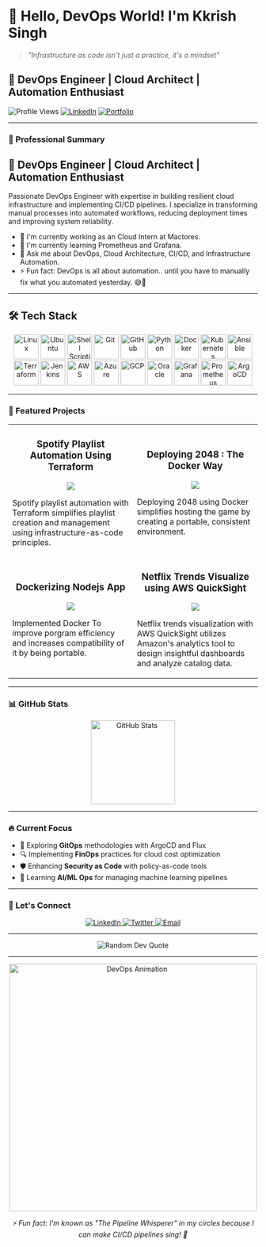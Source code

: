 # 👋 Hello, DevOps World! I'm Kkrish Singh

> *"Infrastructure as code isn't just a practice, it's a mindset"*

## 🚀 DevOps Engineer | Cloud Architect | Automation Enthusiast

![Profile Views](https://komarev.com/ghpvc/?username=kkrish-77&color=blueviolet&style=flat-square)
[![LinkedIn](https://img.shields.io/badge/LinkedIn-Connect-0A66C2?style=flat-square&logo=linkedin)](https://www.linkedin.com/in/kkrish-singh)
[![Portfolio](https://img.shields.io/badge/Portfolio-Visit-FF5722?style=flat-square&logo=google-chrome)](https://kkrish.netlify.app)

---

### 💼 Professional Summary


## 🚀 DevOps Engineer | Cloud Architect | Automation Enthusiast

Passionate DevOps Engineer with expertise in building resilient cloud infrastructure and implementing CI/CD pipelines. I specialize in transforming manual processes into automated workflows, reducing deployment times and improving system reliability.

- 🔭 I'm currently working as an Cloud Intern at Mactores.
- 🌱 I'm currently learning Prometheus and Grafana.
- 💬 Ask me about DevOps, Cloud Architecture, CI/CD, and Infrastructure Automation.
- ⚡ Fun fact: DevOps is all about automation.. until you have to manually fix what you automated yesterday. 😅🔧

---

 


## 🛠 Tech Stack  

<p align="center">
  <!-- Basics -->
  <img src="https://cdn.jsdelivr.net/gh/devicons/devicon/icons/linux/linux-original.svg" alt="Linux" width="50" height="50"/>
  <img src="https://cdn.jsdelivr.net/gh/devicons/devicon/icons/ubuntu/ubuntu-plain.svg" alt="Ubuntu" width="50" height="50"/>
  <img src="https://cdn.jsdelivr.net/gh/devicons/devicon/icons/bash/bash-original.svg" alt="Shell Scripting" width="50" height="50"/>
  <img src="https://cdn.jsdelivr.net/gh/devicons/devicon/icons/git/git-original.svg" alt="Git" width="50" height="50"/>
  <img src="https://upload.wikimedia.org/wikipedia/commons/9/91/Octicons-mark-github.svg" alt="GitHub" width="50" height="50"/>
  
  <!-- Programming & Scripting -->
  <img src="https://cdn.jsdelivr.net/gh/devicons/devicon/icons/python/python-original.svg" alt="Python" width="50" height="50"/>
  
  <!-- DevOps Tools -->
  <img src="https://cdn.jsdelivr.net/gh/devicons/devicon/icons/docker/docker-original.svg" alt="Docker" width="50" height="50"/>
  <img src="https://cdn.jsdelivr.net/gh/devicons/devicon/icons/kubernetes/kubernetes-plain.svg" alt="Kubernetes" width="50" height="50"/>
  <img src="https://cdn.jsdelivr.net/gh/devicons/devicon/icons/ansible/ansible-original.svg" alt="Ansible" width="50" height="50"/>
  <img src="https://cdn.jsdelivr.net/gh/devicons/devicon/icons/terraform/terraform-original.svg" alt="Terraform" width="50" height="50"/>
  <img src="https://cdn.jsdelivr.net/gh/devicons/devicon/icons/jenkins/jenkins-original.svg" alt="Jenkins" width="50" height="50"/>
  
  <!-- Cloud Platforms -->
  <img src="https://upload.wikimedia.org/wikipedia/commons/9/93/Amazon_Web_Services_Logo.svg" alt="AWS" width="50" height="50"/>
  <img src="https://cdn.jsdelivr.net/gh/devicons/devicon/icons/azure/azure-original.svg" alt="Azure" width="50" height="50"/>
  <img src="https://cdn.jsdelivr.net/gh/devicons/devicon/icons/googlecloud/googlecloud-original.svg" alt="GCP" width="50" height="50"/>
  <img src="https://cdn.jsdelivr.net/gh/devicons/devicon/icons/oracle/oracle-original.svg" alt="Oracle" width="50" height="50"/>
  
  <!-- Monitoring & GitOps -->
  <img src="https://cdn.jsdelivr.net/gh/devicons/devicon/icons/grafana/grafana-original.svg" alt="Grafana" width="50" height="50"/>
  <img src="https://upload.wikimedia.org/wikipedia/commons/3/38/Prometheus_software_logo.svg" alt="Prometheus" width="50" height="50"/>
  <img src="https://argo-cd.readthedocs.io/en/stable/assets/logo.png" alt="ArgoCD" width="50" height="50"/>
</p>

---


### 🌟 Featured Projects

<table>
  <tr>
    <td width="50%">
      <h3 align="center">Spotify Playlist Automation Using Terraform </h3>
      <p align="center">
        <a href="https://github.com/your-username/iac-templates" target="_blank">
          <img src="https://img.shields.io/badge/Code-View-212121?style=for-the-badge&logo=github">
        </a>
      </p>
      <p>Spotify playlist automation with Terraform simplifies playlist creation and management using infrastructure-as-code principles.
      </p>
    </td>
    <td width="50%">
      <h3 align="center">Deploying 2048 : The Docker Way</h3>
      <p align="center">
        <a href="https://github.com/kkrish-77/Deploying-2048-The-Docker-Way.git" target="_blank">
          <img src="https://img.shields.io/badge/Code-View-212121?style=for-the-badge&logo=github">
        </a>
      </p>
      <p>
        Deploying 2048 using Docker simplifies hosting the game by creating a portable, consistent environment.
      </p>
    </td>
  </tr>
  <tr>
    <td width="50%">
      <h3 align="center">Dockerizing Nodejs App</h3>
      <p align="center">
        <a href="https://github.com/your-username/k8s-operator" target="_blank">
          <img src="https://img.shields.io/badge/Code-View-212121?style=for-the-badge&logo=github">
        </a>
      </p>
      <p>
        Implemented Docker To improve porgram efficiency and increases compatibility of it by being portable.
      </p>
      <p align="center">
    </td>
    <td width="50%">
      <h3 align="center">Netflix Trends Visualize using AWS QuickSight</h3>
      <p align="center">
        <a href="https://github.com/your-username/cloud-monitoring" target="_blank">
          <img src="https://img.shields.io/badge/Code-View-212121?style=for-the-badge&logo=github">
        </a>
      </p>
      <p>Netflix trends visualization with AWS QuickSight utilizes Amazon's analytics tool to design insightful dashboards and analyze catalog data.
      </p>
    </td>
  </tr>
</table>

---

### 📊 GitHub Stats

<div align="center">
  <img src="https://github-readme-stats.vercel.app/api?username=kkrish-77&show_icons=true&theme=radical" alt="GitHub Stats" height="170">
</div>

---

### 🔥 Current Focus

- 🚀 Exploring **GitOps** methodologies with ArgoCD and Flux
- 🔍 Implementing **FinOps** practices for cloud cost optimization
- 🛡️ Enhancing **Security as Code** with policy-as-code tools
- 🧠 Learning **AI/ML Ops** for managing machine learning pipelines

---


### 🤝 Let's Connect

<div align="center">
  <a href="https://www.linkedin.com/in/kkrish-singh/" target="_blank">
    <img src="https://img.shields.io/badge/linkedin-%230077B5.svg?&style=for-the-badge&logo=linkedin&logoColor=white" alt="LinkedIn">
  </a>
  <a href="https://x.com/SinghKkris14959" target="_blank">
    <img src="https://img.shields.io/badge/twitter-%231DA1F2.svg?&style=for-the-badge&logo=twitter&logoColor=white" alt="Twitter">
  </a>

  <a href="mailto:kkrshsingh@gmail.com" target="_blank">
    <img src="https://img.shields.io/badge/email-%23D14836.svg?&style=for-the-badge&logo=gmail&logoColor=white" alt="Email">
  </a>
</div>

---

<div align="center">
  <img src="https://quotes-github-readme.vercel.app/api?type=horizontal&theme=radical" alt="Random Dev Quote">
</div>

---

<div align="center">
  <img src="https://github.com/your-username/your-username/blob/main/assets/devops-animation.gif" width="500" alt="DevOps Animation">
  <p><i>⚡ Fun fact: I'm known as "The Pipeline Whisperer" in my circles because I can make CI/CD pipelines sing! 🎵</i></p>
</div>

